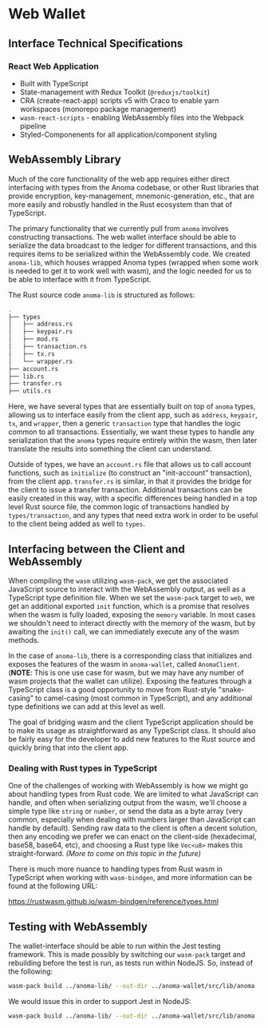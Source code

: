 # Web Wallet

## Interface Technical Specifications

### React Web Application

- Built with TypeScript
- State-management with Redux Toolkit (`@reduxjs/toolkit`)
- CRA (create-react-app) scripts v5 with Craco to enable yarn workspaces (monorepo package management)
- `wasm-react-scripts` - enabling WebAssembly files into the Webpack pipeline
- Styled-Componenents for all application/component styling

## WebAssembly Library

Much of the core functionality of the web app requires either direct interfacing with types from the Anoma codebase, or other Rust libraries that provide encryption, key-management, mnemonic-generation, etc., that are more easily and robustly handled in the Rust ecosystem than that of TypeScript.

The primary functionality that we currently pull from `anoma` involves constructing transactions. The web wallet interface should be able to serialize the data broadcast to the ledger for different transactions, and this requires items to be serialized within the WebAssembly code. We created `anoma-lib`, which houses wrapped Anoma types (wrapped when some work is needed to get it to work well with wasm), and the logic needed for us to be able to interface with it from TypeScript.

The Rust source code `anoma-lib` is structured as follows:

```bash
.
├── types
│   ├── address.rs
│   ├── keypair.rs
│   ├── mod.rs
│   ├── transaction.rs
│   ├── tx.rs
│   └── wrapper.rs
├── account.rs
├── lib.rs
├── transfer.rs
├── utils.rs
```

Here, we have several types that are essentially built on top of `anoma` types, allowing us to interface easily from the client app, such as `address`, `keypair`, `tx`, and `wrapper`, then a generic `transaction` type that handles the logic common to all transactions. Essentially, we want these types to handle any serialization that the `anoma` types require entirely within the wasm, then later translate the results into something the client can understand.

Outside of types, we have an `account.rs` file that allows us to call account functions, such as `initialize` (to construct an "init-account" transaction), from the client app. `transfer.rs` is similar, in that it provides the bridge for the client to issue a transfer transaction. Additional transactions can be easily created in this way, with a specific differences being handled in a top level Rust source file, the common logic of transactions handled by `types/transaction`, and any types that need extra work in order to be useful to the client being added as well to `types`.

## Interfacing between the Client and WebAssembly

When compiling the `wasm` utilizing `wasm-pack`, we get the associated JavaScript source to interact with the WebAssembly output, as well as a TypeScript type definition file. When we set the `wasm-pack` target to `web`, we get an additional exported `init` function, which is a promise that resolves when the wasm is fully loaded, exposing the `memory` variable. In most cases we shouldn't need to interact directly with the memory of the wasm, but by awaiting the `init()` call, we can immediately execute any of the wasm methods.

In the case of `anoma-lib`, there is a corresponding class that initializes and exposes the features of the wasm in `anoma-wallet`, called `AnomaClient`. (**NOTE**: This is one use case for wasm, but we may have any number of wasm projects that the wallet can utilize). Exposing the features through a TypeScript class is a good opportunity to move from Rust-style "snake-casing" to camel-casing (most common in TypeScript), and any additional type definitions we can add at this level as well.

The goal of bridging wasm and the client TypeScript application should be to make its usage as straightforward as any TypeScript class. It should also be fairly easy for the developer to add new features to the Rust source and quickly bring that into the client app.

### Dealing with Rust types in TypeScript

One of the challenges of working with WebAssembly is how we might go about handling types from Rust code. We are limited to what JavaScript can handle, and often when serializing output from the wasm, we'll choose a simple type like `string` or `number`, or send the data as a byte array (very common, especially when dealing with numbers larger than JavaScript can handle by default). Sending raw data to the client is often a decent solution, then any encoding we prefer we can enact on the client-side (hexadecimal, base58, base64, etc), and choosing a Rust type like `Vec<u8>` makes this straight-forward. _(More to come on this topic in the future)_

There is much more nuance to handling types from Rust wasm in TypeScript when working with `wasm-bindgen`, and more information can be found at the following URL:

https://rustwasm.github.io/wasm-bindgen/reference/types.html

## Testing with WebAssembly

The wallet-interface should be able to run within the Jest testing framework. This is made possibly by switching our `wasm-pack` target and rebuilding before the test is run, as tests run within NodeJS. So, instead of the following:

```bash
wasm-pack build ../anoma-lib/ --out-dir ../anoma-wallet/src/lib/anoma --out-name anoma --target web
```

We would issue this in order to support Jest in NodeJS:

```bash
wasm-pack build ../anoma-lib/ --out-dir ../anoma-wallet/src/lib/anoma --out-name anoma --target nodejs
```
